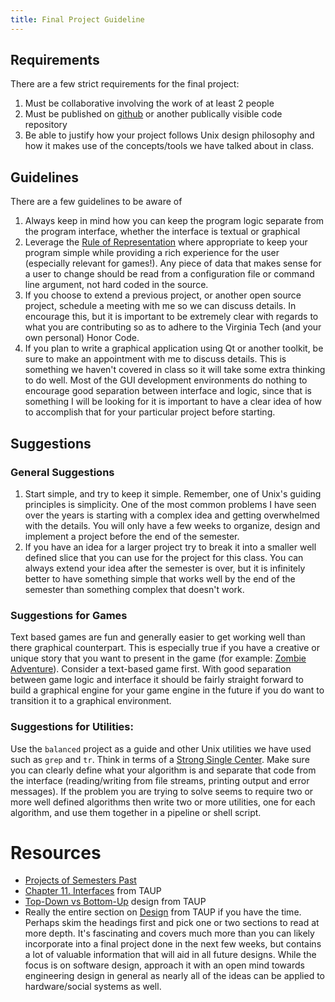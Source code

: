 ```yaml
---
title: Final Project Guideline
---
```


## Requirements
There are a few strict requirements for the final project:

1. Must be collaborative involving the work of at least 2 people
2. Must be published on [github](https://github.com/) or another
   publically visible code repository
3. Be able to justify how your project follows Unix design
   philosophy and how it makes use of the concepts/tools we have
   talked about in class.

## Guidelines
There are a few guidelines to be aware of

1. Always keep in mind how you can keep the program logic separate
   from the program interface, whether the interface is textual or
   graphical
2. Leverage the
   [Rule of Representation](http://catb.org/~esr/writings/taoup/html/ch01s06.html#id2878263)
   where appropriate to keep your program simple while providing a
   rich experience for the user (especially relevant for games!).  Any
   piece of data that makes sense for a user to change should be read
   from a configuration file or command line argument, not hard coded
   in the source.
3. If you choose to extend a previous project, or another open source
   project, schedule a meeting with me so we can discuss details. In
   encourage this, but it is important to be extremely clear with
   regards to what you are contributing so as to adhere to the
   Virginia Tech (and your own personal) Honor Code.
4. If you plan to write a graphical application using Qt or another
   toolkit, be sure to make an appointment with me to discuss details.
   This is something we haven't covered in class so it will take some
   extra thinking to do well.  Most of the GUI development
   environments do nothing to encourage good separation between
   interface and logic, since that is something I will be looking for
   it is important to have a clear idea of how to accomplish that for
   your particular project before starting.

## Suggestions

### General Suggestions

1. Start simple, and try to keep it simple. Remember, one of Unix's
   guiding principles is simplicity. One of the most common problems I
   have seen over the years is starting with a complex idea and
   getting overwhelmed with the details. You will only have a few
   weeks to organize, design and implement a project before the end of
   the semester.
2. If you have an idea for a larger project try to break it into a
   smaller well defined slice that you can use for the project for
   this class.  You can always extend your idea after the semester is
   over, but it is infinitely better to have something simple that
   works well by the end of the semester than something complex that
   doesn't work.


### Suggestions for Games

Text based games are fun and generally easier to get working well than
there graphical counterpart. This is especially true if you have a
creative or unique story that you want to present in the game (for
example:
[Zombie Adventure](https://github.com/bgeu/textbasedzombie.git)). Consider
a text-based game first. With good separation between game logic and
interface it should be fairly straight forward to build a graphical
engine for your game engine in the future if you do want to transition
it to a graphical environment.

### Suggestions for Utilities:

Use the `balanced` project as a guide and other Unix utilities we have
used such as `grep` and `tr`. Think in terms of a
[Strong Single Center](http://catb.org/~esr/writings/taoup/html/ch04s02.html#id2895445).  Make sure you can clearly define what your
algorithm is and separate that code from the interface
(reading/writing from file streams, printing output and error
messages). If the problem you are trying to solve seems to require two
or more well defined algorithms then write two or more utilities, one
for each algorithm, and use them together in a pipeline or shell
script.

# Resources
- [Projects of Semesters Past](/projects_past/index.html)
- [Chapter 11. Interfaces](http://catb.org/~esr/writings/taoup/html/ch11s01.html) from TAUP
- [Top-Down vs Bottom-Up](http://catb.org/~esr/writings/taoup/html/ch04s03.html#id2899552) design from TAUP
- Really the entire section on
  [Design](http://catb.org/~esr/writings/taoup/html/design.html) from
  TAUP if you have the time. Perhaps skim the headings first and pick
  one or two sections to read at more depth. It's fascinating and
  covers much more than you can likely incorporate into a final
  project done in the next few weeks, but contains a lot of valuable
  information that will aid in all future designs. While the focus is
  on software design, approach it with an open mind towards
  engineering design in general as nearly all of the ideas can be
  applied to hardware/social systems as well.
